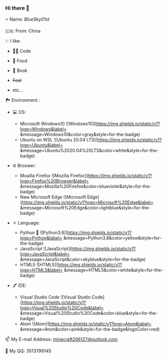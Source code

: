### Hi there 👋

<!--
**BlueSky01st/BlueSky01st** is a ✨ _special_ ✨ repository because its `README.md` (this file) appears on your GitHub profile.-->


:star: Name: *BlueSky01st*<br/>

🇨🇳:  From:  China <br/>

:sparkles:  I like:<br/>

- :man_technologist:   Code<br/>

- :rice:   Food<br/>
- :book:   Book<br/>
- ~~Fool~~<br/>
- etc...<br/>

:national_park:  Environment : <br/>

- :computer:   OS:<br/>
  -    Microsoft Windows10 ![Windows10](https://img.shields.io/static/v1?logo=Windows&label= &message=Windows10&color=gray&style=for-the-badge)<br/>
  -    Ubuntu on WSL ![Ubuntu 20.04 LTS](https://img.shields.io/static/v1?logo=Ubuntu&label= &message=Ubuntu%2020.04%20LTS&color=white&style=for-the-badge)<br/>

- :globe_with_meridians:   Broswer:<br/>
  -    Moailla Firefox ![Mozilla Firefox](https://img.shields.io/static/v1?logo=Firefox%20Browser&label= &message=Mozilla%20Firefox&color=blueviolet&style=for-the-badge)<br/>
  -    New Microsoft Edge ![Microsoft Edge](https://img.shields.io/static/v1?logo=Microsoft%20Edge&label= &message=Microsoft%20Edge&color=lightblue&style=for-the-badge)<br/>

- :atom_symbol:   Language:<br/>
  -    Python :snake: ![Python3.8](https://img.shields.io/static/v1?logo=Python&label= &message=Python3.8&color=yellow&style=for-the-badge)<br/>
  -    JavaScript  ![JavaScript](https://img.shields.io/static/v1?logo=JavaScript&label= &message=JavaScript&color=skyblue&style=for-the-badge)<br/>
  -    HTML5  ![HTML5](https://img.shields.io/static/v1?logo=HTML5&label= &message=HTML5&color=white&style=for-the-badge)<br/>

- :pen:  IDE:<br/>
  -    Visual Studio Code ![Visual Studio Code](https://img.shields.io/static/v1?logo=Visual%20Studio%20Code&label= &message=Visual%20Studio%20Code&color=blue&style=for-the-badge)<br/>
  -    Atom ![Atom](https://img.shields.io/static/v1?logo=Atom&label= &message=Atom&color=pink&style=for-the-badge&logoColor=red)<br/>

:mailbox:  My E-mail Address:   [minecraft206127@outlook.com](mailto:minecraft206127@outlook.com)<br/>

:penguin:   My QQ:   <a link="tencent://message/?uin=3513799145&Site=Senlon.Net&Menu=yes">3513799145</a>  <br/>

